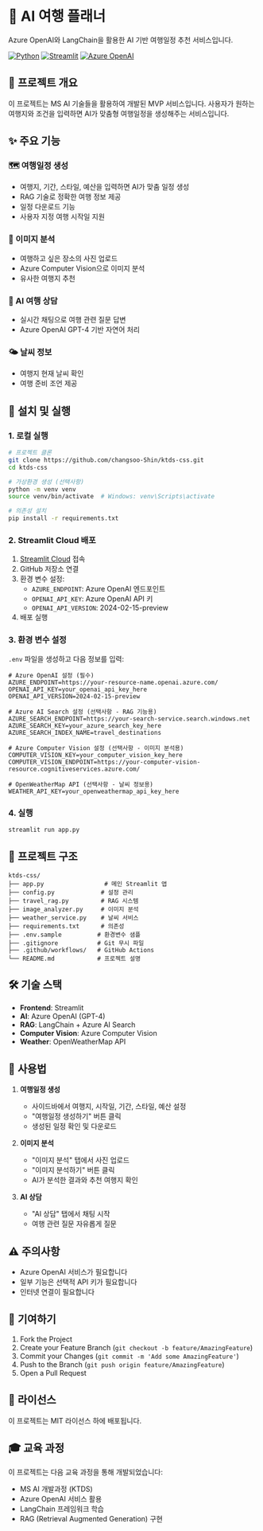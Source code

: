 # 🧳 AI 여행 플래너

Azure OpenAI와 LangChain을 활용한 AI 기반 여행일정 추천 서비스입니다.

[![Python](https://img.shields.io/badge/Python-3.8+-blue.svg)](https://python.org)
[![Streamlit](https://img.shields.io/badge/Streamlit-1.28.1-red.svg)](https://streamlit.io)
[![Azure OpenAI](https://img.shields.io/badge/Azure%20OpenAI-GPT--4-green.svg)](https://azure.microsoft.com/en-us/products/ai-services/openai-service)

## 🎯 프로젝트 개요

이 프로젝트는 MS AI 기술들을 활용하여 개발된 MVP 서비스입니다. 사용자가 원하는 여행지와 조건을 입력하면 AI가 맞춤형 여행일정을 생성해주는 서비스입니다.

## ✨ 주요 기능

### 🗺️ 여행일정 생성
- 여행지, 기간, 스타일, 예산을 입력하면 AI가 맞춤 일정 생성
- RAG 기술로 정확한 여행 정보 제공
- 일정 다운로드 기능
- 사용자 지정 여행 시작일 지원

### 📸 이미지 분석
- 여행하고 싶은 장소의 사진 업로드
- Azure Computer Vision으로 이미지 분석
- 유사한 여행지 추천

### 💬 AI 여행 상담
- 실시간 채팅으로 여행 관련 질문 답변
- Azure OpenAI GPT-4 기반 자연어 처리

### 🌤️ 날씨 정보
- 여행지 현재 날씨 확인
- 여행 준비 조언 제공

## 🚀 설치 및 실행

### 1. 로컬 실행
```bash
# 프로젝트 클론
git clone https://github.com/changsoo-Shin/ktds-css.git
cd ktds-css

# 가상환경 생성 (선택사항)
python -m venv venv
source venv/bin/activate  # Windows: venv\Scripts\activate

# 의존성 설치
pip install -r requirements.txt
```

### 2. Streamlit Cloud 배포
1. [Streamlit Cloud](https://share.streamlit.io/) 접속
2. GitHub 저장소 연결
3. 환경 변수 설정:
   - `AZURE_ENDPOINT`: Azure OpenAI 엔드포인트
   - `OPENAI_API_KEY`: Azure OpenAI API 키
   - `OPENAI_API_VERSION`: 2024-02-15-preview
4. 배포 실행

### 3. 환경 변수 설정
`.env` 파일을 생성하고 다음 정보를 입력:

```env
# Azure OpenAI 설정 (필수)
AZURE_ENDPOINT=https://your-resource-name.openai.azure.com/
OPENAI_API_KEY=your_openai_api_key_here
OPENAI_API_VERSION=2024-02-15-preview

# Azure AI Search 설정 (선택사항 - RAG 기능용)
AZURE_SEARCH_ENDPOINT=https://your-search-service.search.windows.net
AZURE_SEARCH_KEY=your_azure_search_key_here
AZURE_SEARCH_INDEX_NAME=travel_destinations

# Azure Computer Vision 설정 (선택사항 - 이미지 분석용)
COMPUTER_VISION_KEY=your_computer_vision_key_here
COMPUTER_VISION_ENDPOINT=https://your-computer-vision-resource.cognitiveservices.azure.com/

# OpenWeatherMap API (선택사항 - 날씨 정보용)
WEATHER_API_KEY=your_openweathermap_api_key_here
```

### 4. 실행
```bash
streamlit run app.py
```

## 📁 프로젝트 구조

```
ktds-css/
├── app.py                 # 메인 Streamlit 앱
├── config.py             # 설정 관리
├── travel_rag.py         # RAG 시스템
├── image_analyzer.py     # 이미지 분석
├── weather_service.py    # 날씨 서비스
├── requirements.txt      # 의존성
├── .env.sample          # 환경변수 샘플
├── .gitignore           # Git 무시 파일
├── .github/workflows/   # GitHub Actions
└── README.md            # 프로젝트 설명
```

## 🛠️ 기술 스택

- **Frontend**: Streamlit
- **AI**: Azure OpenAI (GPT-4)
- **RAG**: LangChain + Azure AI Search
- **Computer Vision**: Azure Computer Vision
- **Weather**: OpenWeatherMap API

## 📝 사용법

1. **여행일정 생성**
   - 사이드바에서 여행지, 시작일, 기간, 스타일, 예산 설정
   - "여행일정 생성하기" 버튼 클릭
   - 생성된 일정 확인 및 다운로드

2. **이미지 분석**
   - "이미지 분석" 탭에서 사진 업로드
   - "이미지 분석하기" 버튼 클릭
   - AI가 분석한 결과와 추천 여행지 확인

3. **AI 상담**
   - "AI 상담" 탭에서 채팅 시작
   - 여행 관련 질문 자유롭게 질문

## ⚠️ 주의사항

- Azure OpenAI 서비스가 필요합니다
- 일부 기능은 선택적 API 키가 필요합니다
- 인터넷 연결이 필요합니다

## 🤝 기여하기

1. Fork the Project
2. Create your Feature Branch (`git checkout -b feature/AmazingFeature`)
3. Commit your Changes (`git commit -m 'Add some AmazingFeature'`)
4. Push to the Branch (`git push origin feature/AmazingFeature`)
5. Open a Pull Request

## 📄 라이선스

이 프로젝트는 MIT 라이선스 하에 배포됩니다.

## 🎓 교육 과정

이 프로젝트는 다음 교육 과정을 통해 개발되었습니다:
- MS AI 개발과정 (KTDS)
- Azure OpenAI 서비스 활용
- LangChain 프레임워크 학습
- RAG (Retrieval Augmented Generation) 구현
